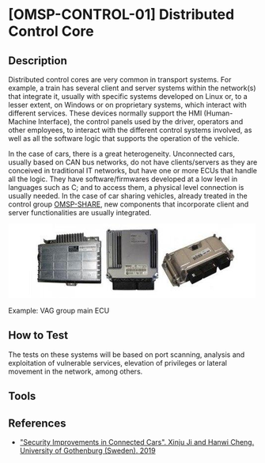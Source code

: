 # [OMSP-CONTROL-01] Distributed Control Core
## Description
Distributed control cores are very common in transport systems. For example, a train has several client and server systems within the network(s) that integrate it, usually with specific systems developed on Linux or, to a lesser extent, on Windows or on proprietary systems, which interact with different services. These devices normally support the HMI (Human-Machine Interface), the control panels used by the driver, operators and other employees, to interact with the different control systems involved, as well as all the software logic that supports the operation of the vehicle.

In the case of cars, there is a great heterogeneity. Unconnected cars, usually based on CAN bus networks, do not have clients/servers as they are conceived in traditional IT networks, but have one or more ECUs that handle all the logic. They have software/firmwares developed at a low level in languages such as C; and to access them, a physical level connection is usually needed. In the case of car sharing vehicles, already treated in the control group [OMSP-SHARE](../Car_Sharing_Systems/README.md), new components that incorporate client and server functionalities are usually integrated.

![OMSP](/images/ecu.jpeg "")

Example: VAG group main ECU

## How to Test
The tests on these systems will be based on port scanning, analysis and exploitation of vulnerable services, elevation of privileges or lateral movement in the network, among others.

## Tools

## References
*	["Security Improvements in Connected Cars". Xinju Ji and Hanwi Cheng. University of Gothenburg (Sweden). 2019](https://odr.chalmers.se/bitstream/20.500.12380/300694/1/CSE%2019-86%20ODR%20Ji%20Cheng.pdf)
